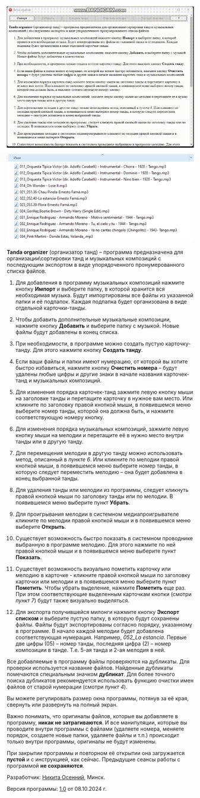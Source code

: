 ![example.gif](resources%2Fexample.gif)

![exported_fies.png](resources%2Fexported_fies.png)

**Tanda organizer** (организатор танд) – программа предназначена для организации\сортировки танд и музыкальных композиций с последующим экспортом в виде упорядоченного пронумерованного списка файлов.

1. Для добавления в программу музыкальных композиций нажмите кнопку **Импорт** и выберите папку, в которой хранится вся необходимая музыка. Будут импортированы все файлы из указанной папки и её подпапок. Каждая подпапка будет организована в виде отдельной карточки-танды.

2. Чтобы добавить дополнительные музыкальные композиции, нажмите кнопку **Добавить** и выберите папку с музыкой. Новые файлы будут добавлены в конец списка.

3. При необходимости, в программе можно создать пустую карточку-танду. Для этого нажмите кнопку **Создать танду**.

4. Если ваши файлы и папки имеют нумерацию, от которой вы хотите быстро избавиться, нажмите кнопку **Очистить номера** – будут удалены любые цифры и другие знаки в начале названия карточек-танд и музыкальных композиций.

5. Для изменения порядка карточек-танд зажмите левую кнопку мыши на заголовке танды и перетащите карточку в нужное вам место. Или кликните по заголовку правой кнопкой мыши, в появившемся меню выберите номер танды, которой она должна быть, и нажмите соответствующую номеру кнопку.

6. Для изменения порядка музыкальных композиций, зажмите левую кнопку мыши на мелодии и перетащите её в нужно место внутри танды или в другую танду.

7. Для перемещения мелодии в другую танду можно использовать метод, описанный в _пункте 6_. Или кликните по мелодии правой кнопкой мыши, в появившемся меню выберите номер танды, в которую следует переместить мелодию – она будет добавлена в конец выбранной танды.

8. Для удаления танды или мелодии из программы, следует кликнуть правой кнопкой мыши по заголовку танды или по мелодии. В появившемся меню выберите пункт **Убрать**.

9. Для проигрывания мелодии в системном медиапроигрывателе кликните по мелодии правой кнопкой мыши и в появившемся меню выберите **Открыть**.

10. Существует возможность быстро показать в системном проводнике выбранную в программе мелодию. Для этого нажмите по ней правой кнопкой мыши и в появившемся меню выберите пункт **Показать**.

11. Существует возможность визуально пометить карточку или мелодию в карточке - кликните правой кнопкой мыши по заголовку карточки или мелодии и в появившемся меню выберите пункт **Пометить**. Чтобы убрать выделение, нажмите **Пометить** еще раз. При этом соответствующие выделенным карточкам кнопки (смотри _пункт 7_) будут также визуально выделяться.

12. Для экспорта получившейся милонги нажмите кнопку **Экспорт списком** и выберите пустую папку, в которую будут сохранены файлы. Файлы будут экспортированы согласно порядку, указанному в программе. В начало каждой мелодии будет добавлена соответствующая нумерация. Например, _052_La estancia_. Первые две цифры (05) – номер танды, последняя цифра (2) – номер композиции в танде. Т.е. 5-ая танда и 2-ая мелодия в ней.

Все добавляемые в программу файлы проверяются на дубликаты. Для проверки используется название файлов. Найденные дубликаты помечаются специальным значком **дубликат**. Для более точного поиска дубликатов рекомендуется использовать функцию очистки имен файлов от старой нумерации (смотри _пункт 4_).

Вы можете регулировать размер окна программы, потянув за её края, свернуть или развернуть на полный экран.

Важно понимать, что оригиналы файлов, которые вы добавляете в программу, **никак не затрагиваются**. И все манипуляции, которые вы проводите внутри программы с файлами (удаляете номера, меняете порядок, создаете новые папки, удаляете файлы и т.п.) происходит только внутри программы, оригиналы не будут изменены.

При закрытии программы и повторном её открытии она загружается **пустой** и с инструкцией, как сейчас. Предыдущие сеансы работы с программой **не сохраняются**. 

Разработчик: [Никита Осенний](https://github.com/n-osennij/tanda-organizer), Минск.

Версия программы: [1.0](https://github.com/n-osennij/tanda-organizer/releases) от 08.10.2024 г.